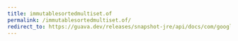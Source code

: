 ```yaml
---
title: immutablesortedmultiset.of
permalink: /immutablesortedmultiset.of/
redirect_to: https://guava.dev/releases/snapshot-jre/api/docs/com/google/common/collect/ImmutableSortedMultiset.html#of--
---
```

